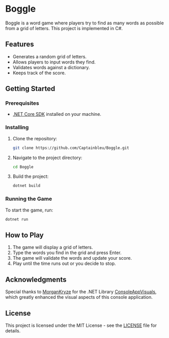 # Boggle

Boggle is a word game where players try to find as many words as possible from a grid of letters. This project is implemented in C#.

## Features

- Generates a random grid of letters.
- Allows players to input words they find.
- Validates words against a dictionary.
- Keeps track of the score.

## Getting Started

### Prerequisites

- [.NET Core SDK](https://dotnet.microsoft.com/download) installed on your machine.

### Installing

1. Clone the repository:

    ```bash
    git clone https://github.com/Captainbleu/Boggle.git
    ```

2. Navigate to the project directory:

    ```bash
    cd Boggle
    ```

3. Build the project:

    ```bash
    dotnet build
    ```

### Running the Game

To start the game, run:

```bash
dotnet run
```

## How to Play

1. The game will display a grid of letters.
2. Type the words you find in the grid and press Enter.
3. The game will validate the words and update your score.
4. Play until the time runs out or you decide to stop.

## Acknowledgments

Special thanks to [MorganKryze](https://github.com/MorganKryze) for the .NET Library [ConsoleAppVisuals](https://github.com/MorganKryze/ConsoleAppVisuals), which greatly enhanced the visual aspects of this console application.

## License

This project is licensed under the MIT License - see the [LICENSE](LICENSE) file for details.
